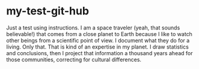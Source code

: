 # my-test-git-hub
Just a test using instructions.
I am a space traveler (yeah, that sounds believable!) that comes from a close planet to Earth because I like to watch other beings from a scientific point of view. I document what they do for a living. Only that. That is kind of an expertise in my planet. I draw statistics and conclusions, then I project that information a thousand years ahead for those communities, correcting for cultural differences.
